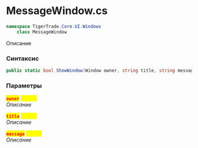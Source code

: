 
# MessageWindow.cs
```csharp
namespace TigerTrade.Core.UI.Windows  
    class MessageWindow
```

Описание

### Синтаксис
```csharp
public static bool ShowWindow(Window owner, string title, string message)
```

### Параметры  
<mark style="color:red;">**`owner`**</mark> <mark style="color:yellow;">`Window`</mark>  
 *Описание*  
  
<mark style="color:red;">**`title`**</mark> <mark style="color:yellow;">`string`</mark>  
 *Описание*  
  
<mark style="color:red;">**`message`**</mark> <mark style="color:yellow;">`string`</mark>  
 *Описание*  
  

                    
                    